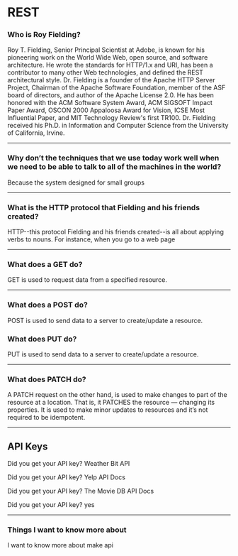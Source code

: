 # REST

### Who is Roy Fielding?

Roy T. Fielding, Senior Principal Scientist at Adobe, is known for his pioneering work on the World Wide Web, open source, and software architecture. He wrote the standards for HTTP/1.x and URI, has been a contributor to many other Web technologies, and defined the REST architectural style. Dr. Fielding is a founder of the Apache HTTP Server Project, Chairman of the Apache Software Foundation, member of the ASF board of directors, and author of the Apache License 2.0. He has been honored with the ACM Software System Award, ACM SIGSOFT Impact Paper Award, OSCON 2000 Appaloosa Award for Vision, ICSE Most Influential Paper, and MIT Technology Review's first TR100. Dr. Fielding received his Ph.D. in Information and Computer Science from the University of California, Irvine.


-------------

### Why don’t the techniques that we use today work well when we need to be able to talk to all of the machines in the world?


Because the system designed for small groups

-------------


### What is the HTTP protocol that Fielding and his friends created?


HTTP--this protocol Fielding and his friends created--is all about applying verbs to nouns. For instance, when you go to a web page

-------------

### What does a GET do?

GET is used to request data from a specified resource.

-------------

### What does a POST do?


POST is used to send data to a server to create/update a resource.

### What does PUT do?

PUT is used to send data to a server to create/update a resource.

------------

### What does PATCH do?


A PATCH request on the other hand, is used to make changes to part of the resource at a location. That is, it PATCHES the resource — changing its properties. It is used to make minor updates to resources and it’s not required to be idempotent.

---------------------

## API Keys
Did you get your API key? Weather Bit API

Did you get your API key? Yelp API Docs

Did you get your API key? The Movie DB API Docs

Did you get your API key? yes

-----------------
### Things I want to know more about

I want to know more about make api





